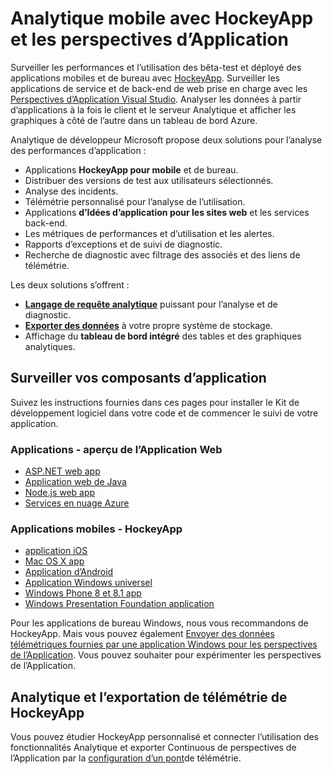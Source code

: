 <properties
    pageTitle="Analyse des performances pour les applications web mobiles avec Analytique de développeur | Microsoft Azure"
    description="Performances de l’application et l’analyse de l’utilisation pour les développeurs d’applications mobiles. , bureau, service web et les applications back-end avec des HockeyApp et des perspectives de l’Application."
    authors="alancameronwills"
    services="application-insights"
    documentationCenter=""
    manager="douge"/>

<tags
    ms.service="application-insights"
    ms.workload="tbd"
    ms.tgt_pltfrm="ibiza"
    ms.devlang="na"
    ms.topic="article" 
    ms.date="09/19/2016"
    ms.author="awills"/>

# <a name="mobile-analytics-with-hockeyapp-and-application-insights"></a>Analytique mobile avec HockeyApp et les perspectives d’Application

Surveiller les performances et l’utilisation des bêta-test et déployé des applications mobiles et de bureau avec [HockeyApp](https://hockeyapp.net/). Surveiller les applications de service et de back-end de web prise en charge avec les [Perspectives d’Application Visual Studio](app-insights-overview.md). Analyser les données à partir d’applications à la fois le client et le serveur Analytique et afficher les graphiques à côté de l’autre dans un tableau de bord Azure.

Analytique de développeur Microsoft propose deux solutions pour l’analyse des performances d’application :

* Applications **HockeyApp pour mobile** et de bureau.
 * Distribuer des versions de test aux utilisateurs sélectionnés.
 * Analyse des incidents.
 * Télémétrie personnalisé pour l’analyse de l’utilisation.
* Applications **d’Idées d’application pour les sites web** et les services back-end.
 * Les métriques de performances et d’utilisation et les alertes.
 * Rapports d’exceptions et de suivi de diagnostic.
 * Recherche de diagnostic avec filtrage des associés et des liens de télémétrie.

Les deux solutions s’offrent :

 * **[Langage de requête analytique](app-insights-analytics.md)** puissant pour l’analyse et de diagnostic.
 * **[Exporter des données](app-insights-export-telemetry.md)** à votre propre système de stockage.
 * Affichage du **tableau de bord intégré** des tables et des graphiques analytiques.

## <a name="monitor-your-app-components"></a>Surveiller vos composants d’application

Suivez les instructions fournies dans ces pages pour installer le Kit de développement logiciel dans votre code et de commencer le suivi de votre application.

### <a name="web-apps---application-insights"></a>Applications - aperçu de l’Application Web

* [ASP.NET web app](app-insights-asp-net.md) 
* [Application web de Java](app-insights-java-get-started.md)
* [Node.js web app](https://github.com/Microsoft/ApplicationInsights-node.js)
* [Services en nuage Azure](app-insights-cloudservices.md)

### <a name="mobile-apps---hockeyapp"></a>Applications mobiles - HockeyApp

* [application iOS](https://support.hockeyapp.net/kb/client-integration-ios-mac-os-x-tvos/hockeyapp-for-ios)
* [Mac OS X app](https://support.hockeyapp.net/kb/client-integration-ios-mac-os-x-tvos/hockeyapp-for-mac-os-x)
* [Application d’Android](https://support.hockeyapp.net/kb/client-integration-android/hockeyapp-for-android-sdk)
* [Application Windows universel](https://support.hockeyapp.net/kb/client-integration-windows-and-windows-phone/how-to-create-an-app-for-uwp)
* [Windows Phone 8 et 8.1 app](https://support.hockeyapp.net/kb/client-integration-windows-and-windows-phone/hockeyapp-for-windows-phone-silverlight-apps-80-and-81)
* [Windows Presentation Foundation application](https://support.hockeyapp.net/kb/client-integration-windows-and-windows-phone/hockeyapp-for-windows-wpf-apps)

Pour les applications de bureau Windows, nous vous recommandons de HockeyApp. Mais vous pouvez également [Envoyer des données télémétriques fournies par une application Windows pour les perspectives de l’Application](app-insights-windows-desktop.md). Vous pouvez souhaiter pour expérimenter les perspectives de l’Application.


## <a name="analytics-and-export-for-hockeyapp-telemetry"></a>Analytique et l’exportation de télémétrie de HockeyApp

Vous pouvez étudier HockeyApp personnalisé et connecter l’utilisation des fonctionnalités Analytique et exporter Continuous de perspectives de l’Application par la [configuration d’un pont](app-insights-hockeyapp-bridge-app.md)de télémétrie.





